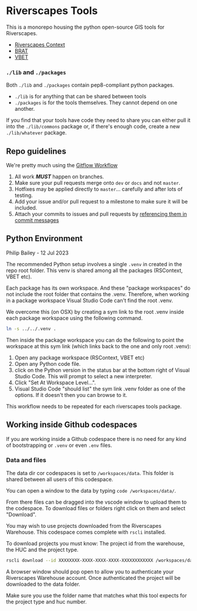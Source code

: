 # Riverscapes Tools

This is a monorepo housing the python open-source GIS tools for Riverscapes.

* [Riverscapes Context](./packages/rscontext)
* [BRAT](./packages/brat)
* [VBET](./packages/vbet)

### `./lib` and `./packages`

Both `./lib` and `./packages` contain pep8-compliant python packages.

* `./lib` is for anything that can be shared between tools
* `./packages` is for the tools themselves. They cannot depend on one another.

If you find that your tools have code they need to share you can either pull it into the `./lib/commons` package or, if there's enough code, create a new `./lib/whatever` package.

## Repo guidelines

We're pretty much using the [Gitflow Workflow](https://www.atlassian.com/git/tutorials/comparing-workflows/gitflow-workflow)

1. All work ***MUST*** happen on branches.
2. Make sure your pull requests merge onto `dev` or `docs` and not `master`.
3. Hotfixes may be applied directly to `master`... carefully and after lots of testing.
4. Add your issue and/or pull request to a milestone to make sure it will be included.
5. Attach your commits to issues and pull requests by [referencing them in commit messages](https://docs.github.com/en/enterprise/user/github/managing-your-work-on-github/closing-issues-using-keywords)

## Python Environment

Philip Bailey - 12 Jul 2023

The recommended Python setup involves a single `.venv` in created in the repo root folder. This venv is shared among all the packages (RSContext, VBET etc).

Each package has its own workspace. And these "package workspaces" do not include the root folder that contains the .venv. Therefore, when working in a package workspace Visual Studio Code can't find the root .venv.

We overcome this (on OSX) by creating a sym link to the root .venv inside each package workspace using the following command.

```sh
ln -s ../../.venv .
```

Then inside the package workspace you can do the following to point the workspace at this sym link (which links back to the one and only root .venv):

1. Open any package workspace (RSContext, VBET etc)
1. Open any Python code file.
1. click on the Python version in the status bar at the bottom right of Visual Studio Code. This will prompt to select a new interpreter.
1. Click "Set At Workspace Level...".
1. Visual Studio Code "should list" the sym link .venv folder as one of the options. If it doesn't then you can browse to it.

This workflow needs to be repeated for each riverscapes tools package.

## Working inside Github codespaces

If you are working inside a Github codespace there is no need for any kind of bootstrapping or `.venv` or even `.env` files. 

### Data and files

The data dir cor codespaces is set to `/workspaces/data`. This folder is shared between all users of this codespace.

You can open a window to the data by typing `code /workspaces/data/`.

From there files can be dragged into the vscode window to upload them to the codespace. To download files or folders right click on them and select "Download".

You may wish to use projects downloaded from the Riverscapes Warehouse. This codespace comes complete with `rscli` installed.

To download projects you must know: The project id from the warehouse, the HUC and the project type.

```bash
rscli download --id XXXXXXXX-XXXX-XXXX-XXXX-XXXXXXXXXXXX /workspaces/data/rs_context/17060304
```

A browser window should pop open to allow you to authenticate your Riverscapes Warehouse account. Once authenticated the project will be downloaded to the data folder.

Make sure you use the folder name that matches what this tool expects for the project type and huc number.